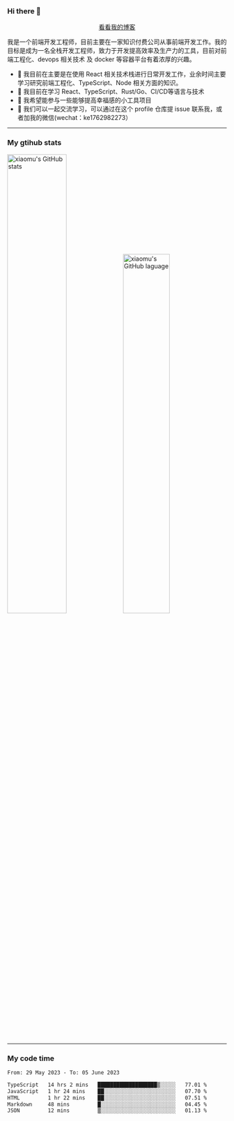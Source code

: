 ### Hi there 👋

<p align="center">
  <a href="https://blog.realjacket.site/">看看我的博客</a>
</p>

我是一个前端开发工程师，目前主要在一家知识付费公司从事前端开发工作。我的目标是成为一名全栈开发工程师，致力于开发提高效率及生产力的工具，目前对前端工程化、devops 相关技术 及 docker 等容器平台有着浓厚的兴趣。

- 🔭 我目前在主要是在使用 React 相关技术栈进行日常开发工作，业余时间主要学习研究前端工程化、TypeScript、Node 相关方面的知识。
- 🌱 我目前在学习 React、TypeScript、Rust/Go、CI/CD等语言与技术
- 👯 我希望能参与一些能够提高幸福感的小工具项目
- 💬 我们可以一起交流学习，可以通过在这个 profile 仓库提 issue 联系我，或者加我的微信(wechat：ke1762982273）

***

### My gtihub stats

<a><img src="https://github-readme-stats-git-masterrstaa-rickstaa.vercel.app/api?username=real-jacket&&show_icons=true" title="xiaomu's GitHub stats" alt="xiaomu's GitHub stats" style="width:52%;"/></a>
<a><img src="https://github-readme-stats-git-masterrstaa-rickstaa.vercel.app/api/top-langs/?username=real-jacket&layout=compact" title="xiaomu's GitHub laguage" alt="xiaomu's GitHub laguage" style="width:46%;"/><a/>

***

### My code time

<!--START_SECTION:waka-->

```txt
From: 29 May 2023 - To: 05 June 2023

TypeScript   14 hrs 2 mins   ███████████████████▒░░░░░   77.01 %
JavaScript   1 hr 24 mins    ██░░░░░░░░░░░░░░░░░░░░░░░   07.70 %
HTML         1 hr 22 mins    ██░░░░░░░░░░░░░░░░░░░░░░░   07.51 %
Markdown     48 mins         █░░░░░░░░░░░░░░░░░░░░░░░░   04.45 %
JSON         12 mins         ▒░░░░░░░░░░░░░░░░░░░░░░░░   01.13 %
```

<!--END_SECTION:waka-->
